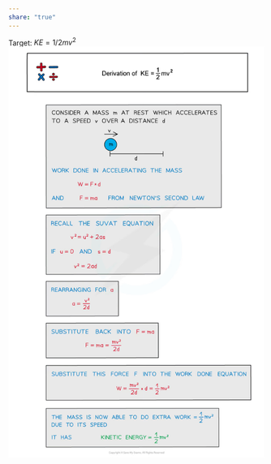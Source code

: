 ```yaml
---
share: "true"
---
```

Target: $KE = 1/2mv^2$
![Deriving kinetic energy formula.png](./Physics/Images/Deriving%20kinetic%20energy%20formula.png)